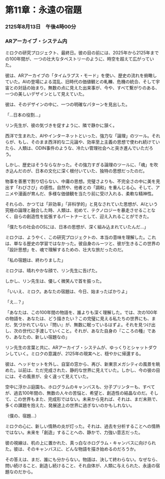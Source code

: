 # 第11章：永遠の宿題

### 2125年8月13日　午後4時00分
### ARアーカイブ・システム内

ミロクの研究プロジェクト、最終日。彼の目の前には、2025年から2125年までの100年間が、一つの壮大なタペストリーのように、時空を超えて広がっていた。

彼は、ARアーカイブの「タイムラプス・モード」を使い、歴史の流れを俯瞰していた。AIの登場による混乱、旧時代の価値観との軋轢、危機の統合、そして宇宙との対話の始まり。無数の点に見えた出来事が、今や、すべて繋がりのある、一つの美しいデザインとして見えていた。

彼は、そのデザインの中に、一つの明確なパターンを見出した。

「…日本の役割…」

リン先生が、彼の気づきを促すように、隣で静かに頷く。

西洋で生まれた、AIやインターネットといった、強力な「論理」のツール。それらが、もし、そのまま西洋的な二元論や、効率至上主義の思想で使われ続けていたら、人類は、ODIN事件のような、冷たい管理社会へと突き進んでいただろう。

しかし、歴史はそうならなかった。その強力すぎる論理のツールに、「魂」を吹き込んだのが、日本の文化に深く根付いていた、独特の思想だったのだ。

物事を善悪で割り切らない、中庸の思想。完璧さよりも、不完全さの中に美を見出す「わびさび」の感性。自然や、他者との「調和」を重んじる心。そして、アニメや漫画が育んだ、多様な価値観を当たり前に受け入れる、柔軟な精神性。

それらの、かつては「非効率」「非科学的」と見なされていた思想が、AIという究極の論理と融合した時、人類は、初めて、テクノロジーを暴走させることなく、自らの創造性を拡張するパートナーとして、迎え入れることができた。

「僕たちの社会のOSには、日本の思想が、深く組み込まれていたんだ…」

ミロクは、ようやく、この研究プロジェクトの、本当の意味を理解した。これは、単なる歴史の学習ではなかった。彼自身のルーツと、彼が生きるこの世界の「設計思想」を、魂で理解するための、壮大な旅だったのだ。

「私の宿題は、終わりました」

ミロクは、晴れやかな顔で、リン先生に告げた。

しかし、リン先生は、優しく微笑んで首を振った。

「いいえ、ミロク。あなたの宿題は、今日、始まったばかりよ」

「え…？」

「あなたは、この100年間の物語を、誰よりも深く理解した。では、次の100年の物語を、あなたは、どう描きたい？この完璧に見える私たちの世界にも、まだ、気づかれていない『問い』が、無数に眠っているはずよ。それを見つけ出し、次の世代に手渡していくこと。それが、あなた自身の『こころの種』であり、あなたの、新しい宿題なの」

リン先生の言葉と共に、ARアーカイブ・システムが、ゆっくりとシャットダウンしていく。ミロクの意識が、2125年の現実へと、穏やかに帰還する。

彼は、ヘッドセットを外し、自室の窓から、再び、新東京メガシティの風景を眺めた。以前は、ただ完成された、静的な世界に見えていた。しかし、今の彼の目には、その風景が、全く違って見えていた。

空中に浮かぶ庭園も、ホログラムのキャンバスも、分子プリンターも、すべてが、過去100年間の、無数の人々の苦悩と、希望と、創造性の結晶なのだ。そして、この世界もまた、完成形ではない。未来から見れば、それは、まだ未熟で、多くの課題を抱えた、発展途上の世界に過ぎないのかもしれない。

（僕の、宿題…）

ミロクの心に、新しい情熱の炎が灯った。それは、過去を分析することへの情熱ではない。未来を「創造」することへの、静かで、力強い意志だった。

彼の視線は、机の上に置かれた、真っ白なホログラム・キャンバスに向けられた。彼は、そのキャンバスに、どんな物語を描き始めるのだろうか。

その答えは、まだ、誰にも分からない。物語は、決して終わらない。なぜなら、問い続けること、創造し続けること、それ自体が、人類に与えられた、永遠の宿題なのだから。
